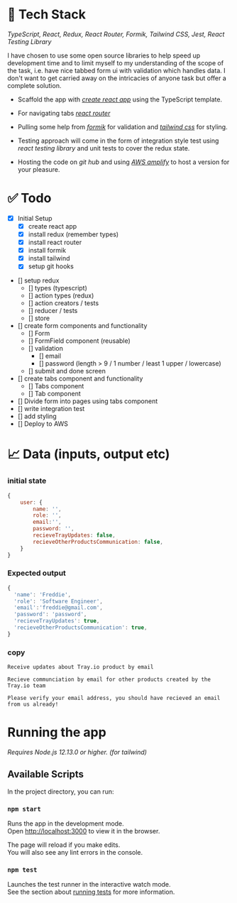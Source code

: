# 🥞 Tech Stack

_TypeScript, React, Redux, React Router, Formik, Tailwind CSS, Jest, React Testing Library_

I have chosen to use some open source libraries to help speed up development time and to limit myself to my understanding of the scope of the task, i.e. have nice tabbed form ui with validation which handles data. I don't want to get carried away on the intricacies of anyone task but offer a complete solution. 

* Scaffold the app with _[create react app](https://create-react-app.dev/docs/getting-started/#selecting-a-template)_ using the TypeScript template.

* For navigating tabs _[react router](https://reactrouter.com/web/guides/quick-start)_

* Pulling some help from _[formik](https://formik.org/docs/guides/validation)_ for validation and _[tailwind css](https://tailwindcss.com/docs/guides/create-react-app)_ for styling.

* Testing approach will come in the form of integration style test using _react testing library_ and unit tests to cover the redux state.

* Hosting the code on _git hub_ and using _[AWS amplify](https://aws.amazon.com/getting-started/hands-on/build-react-app-amplify-graphql/module-one/?e=gs2020&p=build-a-react-app-intro)_ to host a version for your pleasure. 


# ✅ Todo

- [x] Initial Setup 
    - [x] create react app
    - [x] install redux (remember types)
    - [x] install react router
    - [x] install formik
    - [x] install tailwind
    - [x] setup git hooks  
- [] setup redux
    - [] types (typescript)  
    - [] action types (redux)
    - [] action creators / tests
    - [] reducer / tests
    - [] store 
- [] create form components and functionality 
    - [] Form
    - [] FormField component (reusable)
    - [] validation
        - [] email
        - [] password (length > 9 / 1 number / least 1 upper / lowercase)
    - [] submit and done screen    
- [] create tabs component and functionality 
    - [] Tabs component
    - [] Tab component 
- [] Divide form into pages using tabs component
- [] write integration test
- [] add styling
- [] Deploy to AWS
 
# 📈 Data (inputs, output etc)
### initial state           
```js
{
    user: {
        name: '',
        role: '',
        email:'',
        password: '',
        recieveTrayUpdates: false,
        recieveOtherProductsCommunication: false,
    }
}
``` 

### Expected output
```js
{
  'name': 'Freddie',
  'role': 'Software Engineer',
  'email':'freddie@gmail.com',
  'password': 'password',
  'recieveTrayUpdates': true,
  'recieveOtherProductsCommunication': true,
}
```
### copy
```
Receive updates about Tray.io product by email

Recieve communciation by email for other products created by the Tray.io team

Please verify your email address, you should have recieved an email from us already!
```

# Running the app

_Requires Node.js 12.13.0 or higher. (for tailwind)_

## Available Scripts

In the project directory, you can run:

### `npm start`

Runs the app in the development mode.\
Open [http://localhost:3000](http://localhost:3000) to view it in the browser.

The page will reload if you make edits.\
You will also see any lint errors in the console.

### `npm test`

Launches the test runner in the interactive watch mode.\
See the section about [running tests](https://facebook.github.io/create-react-app/docs/running-tests) for more information.



